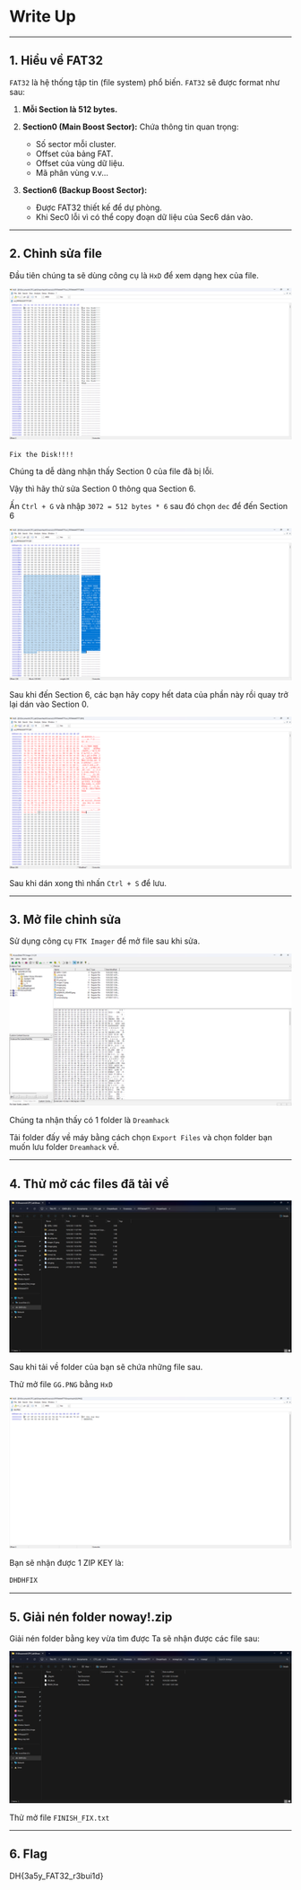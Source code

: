 # Write Up

---

## 1. **Hiểu về FAT32**

`FAT32` là hệ thống tập tin (file system) phổ biến.
`FAT32` sẽ được format như sau:

1. **Mỗi Section là 512 bytes.**

2. **Section0 (Main Boost Sector):** Chứa thông tin quan trọng:
   - Số sector mỗi cluster.
   - Offset của bảng FAT.
   - Offset của vùng dữ liệu.
   - Mã phân vùng v.v...

3. **Section6 (Backup Boost Sector):**
   - Được FAT32 thiết kế để dự phòng.
   - Khi Sec0 lỗi vì có thể copy đoạn dữ liệu của Sec6 dán vào.

---

## 2. **Chỉnh sửa file**

Đầu tiên chúng ta sẽ dùng công cụ là `HxD` để xem dạng hex của file.

![alt text](image.png)

`Fix the Disk!!!!`

Chúng ta dễ dàng nhận thấy Section 0 của file đã bị lỗi.

Vậy thì hãy thử sửa Section 0 thông qua Section 6.

Ấn `Ctrl + G` và nhập `3072 = 512 bytes * 6` sau đó chọn `dec` để đến Section 6

![alt text](image-1.png)

Sau khi đến Section 6, các bạn hãy copy hết data của phần này rồi quay trở lại dán vào Section 0.

![alt text](image-2.png)

Sau khi dán xong thì nhấn `Ctrl + S` để lưu.

---

## 3. **Mở file chỉnh sửa**

Sử dụng công cụ `FTK Imager` để mở file sau khi sửa.

![alt text](image-3.png)

Chúng ta nhận thấy có 1 folder là `Dreamhack`

Tải folder đấy về máy bằng cách chọn `Export Files` và chọn folder bạn muốn lưu folder `Dreamhack` về.

---

## 4. **Thử mở các files đã tải về**

![alt text](image-4.png)

Sau khi tải về folder của bạn sẽ chứa những file sau.

Thử mở file `GG.PNG` bằng `HxD`

![alt text](image-5.png)

Bạn sẽ nhận được 1 ZIP KEY là:

```txt
DHDHFIX
```

---

## 5. **Giải nén folder noway!.zip**

Giải nén folder bằng key vừa tìm được
Ta sẽ nhận được các file sau:

![alt text](image-6.png)

Thử mở file `FINISH_FIX.txt`

---

## 6. **Flag**

DH{3a5y_FAT32_r3bui1d}